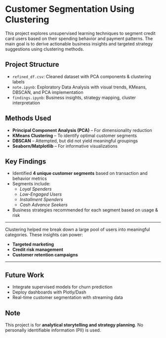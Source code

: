 # Customer Segmentation Using Clustering

This project explores unsupervised learning techniques to segment credit card users based on their spending behavior and payment patterns. The main goal is to derive actionable business insights and targeted strategy suggestions using clustering methods.

## Project Structure

* `refined_df.csv`: Cleaned dataset with PCA components & clustering labels
* `note.ipynb`: Exploratory Data Analysis with visual trends, KMeans, DBSCAN, and PCA implementation
* `findings.ipynb`: Business insights, strategy mapping, cluster interpretation

## Methods Used

* **Principal Component Analysis (PCA)** – For dimensionality reduction
* **KMeans Clustering** – To identify optimal customer segments
* **DBSCAN** – Attempted, but did not yield meaningful groupings
* **Seaborn/Matplotlib** – For informative visualizations

## Key Findings

* Identified **4 unique customer segments** based on transaction and behavior metrics
* Segments include:
   * *Loyal Spenders*
   * *Low-Engaged Users*
   * *Installment Spenders*
   * *Cash Advance Seekers*
* Business strategies recommended for each segment based on usage & risk

----

Clustering helped me break down a large pool of users into meaningful categories. These insights can power:


* **Targeted marketing**
* **Credit risk management**
* **Customer retention campaigns**

----

## Future Work

* Integrate supervised models for churn prediction
* Deploy dashboards with Plotly/Dash
* Real-time customer segmentation with streaming data

## Note

This project is for **analytical storytelling and strategy planning**. No personally identifiable information (PII) is used.
